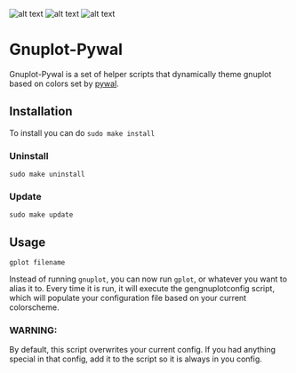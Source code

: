 

![alt text](https://i.imgur.com/4Bv9Nhf.png)
![alt text](https://i.imgur.com/dho7Kj8.png)
![alt text](https://i.imgur.com/G4mbqw9.png)


# Gnuplot-Pywal

Gnuplot-Pywal is a set of helper scripts that dynamically theme gnuplot based on colors set by [pywal](https://github.com/dylanaraps/pywal).


## Installation

To install you can do  `sudo make install`

### Uninstall

`sudo make uninstall`

### Update

`sudo make update`

## Usage

`gplot filename`

Instead of running `gnuplot`, you can now run `gplot`, or whatever you want to alias it to. Every time it is run, it will execute the gengnuplotconfig script, which will populate your configuration file based on your current colorscheme.

### WARNING:
By default, this script overwrites your current config. If you had anything special in that config, add it to the script so it is always in you config.

